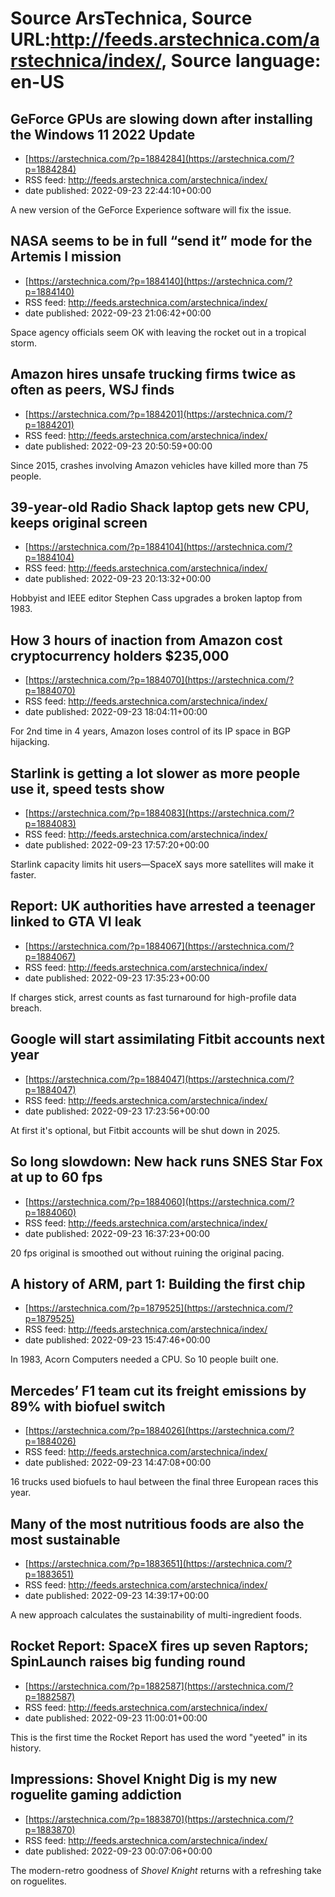 # Source ArsTechnica, Source URL:http://feeds.arstechnica.com/arstechnica/index/, Source language: en-US

## GeForce GPUs are slowing down after installing the Windows 11 2022 Update
 - [https://arstechnica.com/?p=1884284](https://arstechnica.com/?p=1884284)
 - RSS feed: http://feeds.arstechnica.com/arstechnica/index/
 - date published: 2022-09-23 22:44:10+00:00

A new version of the GeForce Experience software will fix the issue.

## NASA seems to be in full “send it” mode for the Artemis I mission
 - [https://arstechnica.com/?p=1884140](https://arstechnica.com/?p=1884140)
 - RSS feed: http://feeds.arstechnica.com/arstechnica/index/
 - date published: 2022-09-23 21:06:42+00:00

Space agency officials seem OK with leaving the rocket out in a tropical storm.

## Amazon hires unsafe trucking firms twice as often as peers, WSJ finds
 - [https://arstechnica.com/?p=1884201](https://arstechnica.com/?p=1884201)
 - RSS feed: http://feeds.arstechnica.com/arstechnica/index/
 - date published: 2022-09-23 20:50:59+00:00

Since 2015, crashes involving Amazon vehicles have killed more than 75 people.

## 39-year-old Radio Shack laptop gets new CPU, keeps original screen
 - [https://arstechnica.com/?p=1884104](https://arstechnica.com/?p=1884104)
 - RSS feed: http://feeds.arstechnica.com/arstechnica/index/
 - date published: 2022-09-23 20:13:32+00:00

Hobbyist and IEEE editor Stephen Cass upgrades a broken laptop from 1983.

## How 3 hours of inaction from Amazon cost cryptocurrency holders $235,000
 - [https://arstechnica.com/?p=1884070](https://arstechnica.com/?p=1884070)
 - RSS feed: http://feeds.arstechnica.com/arstechnica/index/
 - date published: 2022-09-23 18:04:11+00:00

For 2nd time in 4 years, Amazon loses control of its IP space in BGP hijacking.

## Starlink is getting a lot slower as more people use it, speed tests show
 - [https://arstechnica.com/?p=1884083](https://arstechnica.com/?p=1884083)
 - RSS feed: http://feeds.arstechnica.com/arstechnica/index/
 - date published: 2022-09-23 17:57:20+00:00

Starlink capacity limits hit users—SpaceX says more satellites will make it faster.

## Report: UK authorities have arrested a teenager linked to GTA VI leak
 - [https://arstechnica.com/?p=1884067](https://arstechnica.com/?p=1884067)
 - RSS feed: http://feeds.arstechnica.com/arstechnica/index/
 - date published: 2022-09-23 17:35:23+00:00

If charges stick, arrest counts as fast turnaround for high-profile data breach.

## Google will start assimilating Fitbit accounts next year
 - [https://arstechnica.com/?p=1884047](https://arstechnica.com/?p=1884047)
 - RSS feed: http://feeds.arstechnica.com/arstechnica/index/
 - date published: 2022-09-23 17:23:56+00:00

At first it's optional, but Fitbit accounts will be shut down in 2025.

## So long slowdown: New hack runs SNES Star Fox at up to 60 fps
 - [https://arstechnica.com/?p=1884060](https://arstechnica.com/?p=1884060)
 - RSS feed: http://feeds.arstechnica.com/arstechnica/index/
 - date published: 2022-09-23 16:37:23+00:00

20 fps original is smoothed out without ruining the original pacing.

## A history of ARM, part 1: Building the first chip
 - [https://arstechnica.com/?p=1879525](https://arstechnica.com/?p=1879525)
 - RSS feed: http://feeds.arstechnica.com/arstechnica/index/
 - date published: 2022-09-23 15:47:46+00:00

In 1983, Acorn Computers needed a CPU. So 10 people built one.

## Mercedes’ F1 team cut its freight emissions by 89% with biofuel switch
 - [https://arstechnica.com/?p=1884026](https://arstechnica.com/?p=1884026)
 - RSS feed: http://feeds.arstechnica.com/arstechnica/index/
 - date published: 2022-09-23 14:47:08+00:00

16 trucks used biofuels to haul between the final three European races this year.

## Many of the most nutritious foods are also the most sustainable
 - [https://arstechnica.com/?p=1883651](https://arstechnica.com/?p=1883651)
 - RSS feed: http://feeds.arstechnica.com/arstechnica/index/
 - date published: 2022-09-23 14:39:17+00:00

A new approach calculates the sustainability of multi-ingredient foods.

## Rocket Report: SpaceX fires up seven Raptors; SpinLaunch raises big funding round
 - [https://arstechnica.com/?p=1882587](https://arstechnica.com/?p=1882587)
 - RSS feed: http://feeds.arstechnica.com/arstechnica/index/
 - date published: 2022-09-23 11:00:01+00:00

This is the first time the Rocket Report has used the word "yeeted" in its history.

## Impressions: Shovel Knight Dig is my new roguelite gaming addiction
 - [https://arstechnica.com/?p=1883870](https://arstechnica.com/?p=1883870)
 - RSS feed: http://feeds.arstechnica.com/arstechnica/index/
 - date published: 2022-09-23 00:07:06+00:00

The modern-retro goodness of <em>Shovel Knight</em> returns with a refreshing take on roguelites.
